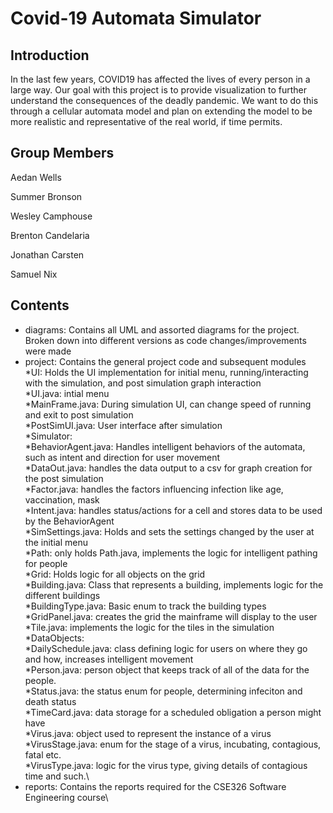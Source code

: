 # Covid-19 Automata Simulator

## Introduction

In the last few years, COVID19 has affected the lives of every person in a large way. Our goal with this project is to provide visualization to further understand the consequences of the deadly pandemic. We want to do this through a cellular automata model and plan on extending the model to be more realistic and representative of the real world, if time permits.

## Group Members

  Aedan Wells

  Summer Bronson
  
  Wesley Camphouse
  
  Brenton Candelaria
  
  Jonathan Carsten
  
  Samuel Nix
  
  
## Contents

* diagrams: Contains all UML and assorted diagrams for the project. Broken down into different versions as code changes/improvements were made
* project: Contains the general project code and subsequent modules\
    *UI: Holds the UI implementation for initial menu, running/interacting with the simulation, and post simulation graph interaction\
        *UI.java: intial menu\
        *MainFrame.java: During simulation UI, can change speed of running and exit to post simulation\
        *PostSimUI.java: User interface after simulation\
    *Simulator: \
        *BehaviorAgent.java: Handles intelligent behaviors of the automata, such as intent and direction for user movement\
        *DataOut.java: handles the data output to a csv for graph creation for the post simulation\
        *Factor.java: handles the factors influencing infection like age, vaccination, mask\
        *Intent.java: handles status/actions for a cell and stores data to be used by the BehaviorAgent\
        *SimSettings.java: Holds and sets the settings changed by the user at the initial menu\
    *Path: only holds Path.java, implements the logic for intelligent pathing for people\
    *Grid: Holds logic for all objects on the grid\
        *Building.java: Class that represents a building, implements logic for the different buildings\
        *BuildingType.java: Basic enum to track the building types\
        *GridPanel.java: creates the grid the mainframe will display to the user\
        *Tile.java: implements the logic for the tiles in the simulation\
    *DataObjects:\
        *DailySchedule.java: class defining logic for users on where they go and how, increases intelligent movement\
        *Person.java: person object that keeps track of all of the data for the people. \
        *Status.java: the status enum for people, determining infeciton and death status\
        *TimeCard.java: data storage for a scheduled obligation a person might have\
        *Virus.java: object used to represent the instance of a virus\
        *VirusStage.java: enum for the stage of a virus, incubating, contagious, fatal etc.\
        *VirusType.java: logic for the virus type, giving details of contagious time and such.\ 
* reports: Contains the reports required for the CSE326 Software Engineering course\
